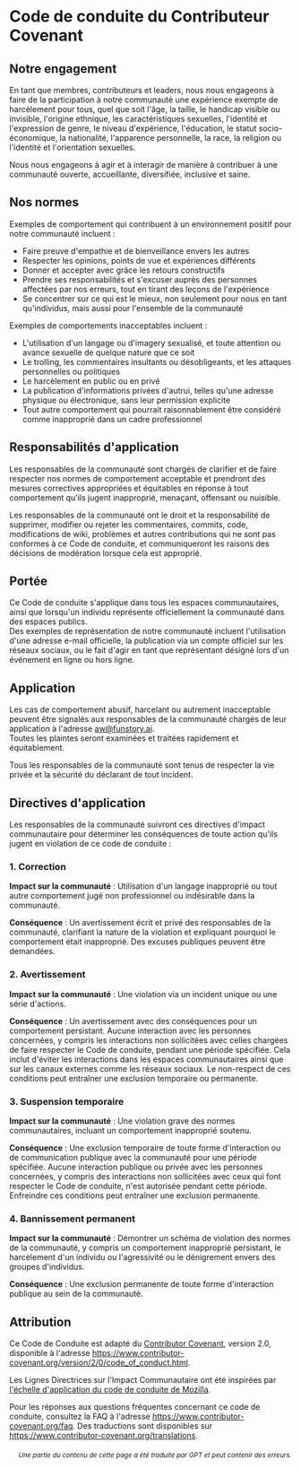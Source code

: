# Code de conduite du Contributeur Covenant

## Notre engagement

En tant que membres, contributeurs et leaders, nous nous engageons à faire de la participation à notre communauté une expérience exempte de harcèlement pour tous, quel que soit l'âge, la taille, le handicap visible ou invisible, l'origine ethnique, les caractéristiques sexuelles, l'identité et l'expression de genre, le niveau d'expérience, l'éducation, le statut socio-économique, la nationalité, l'apparence personnelle, la race, la religion ou l'identité et l'orientation sexuelles.

Nous nous engageons à agir et à interagir de manière à contribuer à une communauté ouverte, accueillante, diversifiée, inclusive et saine.

## Nos normes

Exemples de comportement qui contribuent à un environnement positif pour notre communauté incluent :

* Faire preuve d'empathie et de bienveillance envers les autres
* Respecter les opinions, points de vue et expériences différents
* Donner et accepter avec grâce les retours constructifs
* Prendre ses responsabilités et s'excuser auprès des personnes affectées par nos erreurs, tout en tirant des leçons de l'expérience
* Se concentrer sur ce qui est le mieux, non seulement pour nous en tant qu'individus, mais aussi pour l'ensemble de la communauté

Exemples de comportements inacceptables incluent :

* L'utilisation d'un langage ou d'imagery sexualisé, et toute attention ou avance sexuelle de quelque nature que ce soit  
* Le trolling, les commentaires insultants ou désobligeants, et les attaques personnelles ou politiques  
* Le harcèlement en public ou en privé  
* La publication d'informations privées d'autrui, telles qu'une adresse physique ou électronique, sans leur permission explicite  
* Tout autre comportement qui pourrait raisonnablement être considéré comme inapproprié dans un cadre professionnel

## Responsabilités d'application

Les responsables de la communauté sont chargés de clarifier et de faire respecter nos normes de comportement acceptable et prendront des mesures correctives appropriées et équitables en réponse à tout comportement qu'ils jugent inapproprié, menaçant, offensant ou nuisible.

Les responsables de la communauté ont le droit et la responsabilité de supprimer, modifier ou rejeter les commentaires, commits, code, modifications de wiki, problèmes et autres contributions qui ne sont pas conformes à ce Code de conduite, et communiqueront les raisons des décisions de modération lorsque cela est approprié.

## Portée

Ce Code de conduite s'applique dans tous les espaces communautaires, ainsi que lorsqu'un individu représente officiellement la communauté dans des espaces publics.  
Des exemples de représentation de notre communauté incluent l'utilisation d'une adresse e-mail officielle, la publication via un compte officiel sur les réseaux sociaux, ou le fait d'agir en tant que représentant désigné lors d'un événement en ligne ou hors ligne.

## Application

Les cas de comportement abusif, harcelant ou autrement inacceptable peuvent être signalés aux responsables de la communauté chargés de leur application à l'adresse aw@funstory.ai.  
Toutes les plaintes seront examinées et traitées rapidement et équitablement.  

Tous les responsables de la communauté sont tenus de respecter la vie privée et la sécurité du déclarant de tout incident.

## Directives d'application

Les responsables de la communauté suivront ces directives d'impact communautaire pour déterminer
les conséquences de toute action qu'ils jugent en violation de ce code de conduite :

### 1. Correction

**Impact sur la communauté** : Utilisation d'un langage inapproprié ou tout autre comportement jugé non professionnel ou indésirable dans la communauté.

**Conséquence** : Un avertissement écrit et privé des responsables de la communauté, clarifiant la nature de la violation et expliquant pourquoi le comportement était inapproprié. Des excuses publiques peuvent être demandées.

### 2. Avertissement

**Impact sur la communauté** : Une violation via un incident unique ou une série d'actions.

**Conséquence** : Un avertissement avec des conséquences pour un comportement persistant. Aucune interaction avec les personnes concernées, y compris les interactions non sollicitées avec celles chargées de faire respecter le Code de conduite, pendant une période spécifiée. Cela inclut d'éviter les interactions dans les espaces communautaires ainsi que sur les canaux externes comme les réseaux sociaux. Le non-respect de ces conditions peut entraîner une exclusion temporaire ou permanente.

### 3. Suspension temporaire

**Impact sur la communauté** : Une violation grave des normes communautaires, incluant un comportement inapproprié soutenu.

**Conséquence** : Une exclusion temporaire de toute forme d'interaction ou de communication publique avec la communauté pour une période spécifiée. Aucune interaction publique ou privée avec les personnes concernées, y compris des interactions non sollicitées avec ceux qui font respecter le Code de conduite, n'est autorisée pendant cette période. Enfreindre ces conditions peut entraîner une exclusion permanente.

### 4. Bannissement permanent

**Impact sur la communauté** : Démontrer un schéma de violation des normes de la communauté, y compris un comportement inapproprié persistant, le harcèlement d'un individu ou l'agressivité ou le dénigrement envers des groupes d'individus.

**Conséquence** : Une exclusion permanente de toute forme d'interaction publique au sein de la communauté.

## Attribution

Ce Code de Conduite est adapté du [Contributor Covenant][homepage],
version 2.0, disponible à l'adresse
https://www.contributor-covenant.org/version/2/0/code_of_conduct.html.

Les Lignes Directrices sur l'Impact Communautaire ont été inspirées par [l'échelle d'application du code de conduite de Mozilla](https://github.com/mozilla/diversity).

[homepage]: https://www.contributor-covenant.org

Pour les réponses aux questions fréquentes concernant ce code de conduite, consultez la FAQ à l'adresse
https://www.contributor-covenant.org/faq. Des traductions sont disponibles sur
https://www.contributor-covenant.org/translations.

<div align="right"> 
<h6><small>Une partie du contenu de cette page a été traduite par GPT et peut contenir des erreurs.</small></h6>